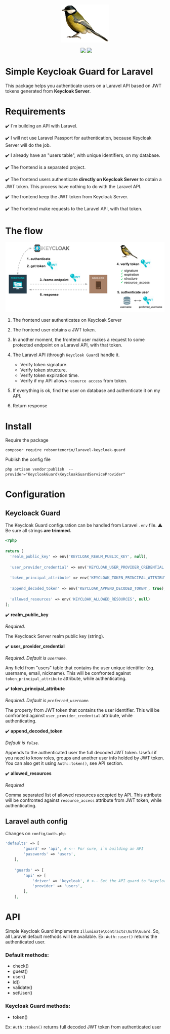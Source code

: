 <p align="center">
  <img src="bird.png">  
</p>
<p align="center">
&nbsp;
        <img src="https://img.shields.io/packagist/v/robsontenorio/laravel-keycloak-guard.svg" />
        <img src="https://img.shields.io/packagist/dt/robsontenorio/laravel-keycloak-guard.svg" />

</p>

# Simple Keycloak Guard for Laravel

This package helps you authenticate users on a Laravel API based on JWT tokens generated from  **Keycloak Server**.


# Requirements

✔️ I`m building an API with Laravel. 

✔️ I will not use Laravel Passport for authentication, because Keycloak Server will do the job.

✔️ I already have an "users table", with unique identifiers, on my database.

✔️ The frontend is a separated project.

✔️ The frontend users authenticate **directly on Keycloak Server** to obtain a JWT token. This process have nothing to do with the Laravel API.

✔️ The frontend keep the JWT token from Keycloak Server.

✔️ The frontend make requests to the Laravel API, with that token.



# The flow

<p align="center">
  <img src="flow.png">  
</p>


1. The frontend user authenticates on Keycloak Server 

1. The frontend user obtains a JWT token.

1. In another moment, the frontend user makes a request to some protected endpoint on a Laravel API, with that token.

1. The Laravel API (through `Keycloak Guard`) handle it.
   - Verify token signature.
   - Verify token structure.
   - Verify token expiration time.
   - Verify if my API allows `resource access` from token.

1. If everything is ok, find the user on database and authenticate it on my API.

1. Return response

# Install

Require the package

```
composer require robsontenorio/laravel-keycloak-guard
```

Publish the config file

```
php artisan vendor:publish  --provider="KeycloakGuard\KeycloakGuardServiceProvider" 

```

# Configuration

## Keycloack Guard 

The Keycloak Guard configuration can be handled from Laravel `.env` file. ⚠️ Be sure all strings **are trimmed.**

```php
<?php 

return [  
  'realm_public_key' => env('KEYCLOAK_REALM_PUBLIC_KEY', null),

  'user_provider_credential' => env('KEYCLOAK_USER_PROVIDER_CREDENTIAL', 'username'),

  'token_principal_attribute' => env('KEYCLOAK_TOKEN_PRINCIPAL_ATTRIBUTE', 'preferred_username'),

  'append_decoded_token' => env('KEYCLOAK_APPEND_DECODED_TOKEN', true),

  'allowed_resources' => env('KEYCLOAK_ALLOWED_RESOURCES', null)
];

```

✔️  **realm_public_key**

*Required.*

The Keycloack Server realm public key (string).

✔️ **user_provider_credential** 

*Required. Default is `username`.*


Any field from "users" table that contains the user unique identifier (eg.  username, email, nickname). This will be confronted against  `token_principal_attribute` attribute, while authenticating.

✔️ **token_principal_attribute**

*Required. Default is `preferred_username`.*

The property from JWT token that contains the user identifier. 
This will be confronted against  `user_provider_credential` attribute, while authenticating.

✔️ **append_decoded_token**

*Default is `false`.*

Appends to the authenticated user the full decoded JWT token. Useful if you need to know roles, groups and another user info holded by JWT token. You can also get it using `Auth::token()`, see API section.

✔️ **allowed_resources**

*Required*

Comma separated list of allowed resources accepted by API. This attribute will be confronted against `resource_access` attribute from JWT token, while authenticating.

## Laravel auth config

Changes on `config/auth.php`
```php
'defaults' => [
        'guard' => 'api', # <-- For sure, i`m building an API
        'passwords' => 'users',
    ],

    'guards' => [
        'api' => [
            'driver' => 'keycloak', # <-- Set the API guard to "keycloack"
            'provider' => 'users',
        ],
    ],
```

# API

Simple Keycloak Guard implements `Illuminate\Contracts\Auth\Guard`. So, all Laravel default methods will be available. Ex: `Auth::user()` returns the authenticated user.

### Default methods: 

- check()
- guest()
- user()
- id()
- validate()
- setUser()


### Keycloak Guard methods:

- token()

Ex: `Auth::token()` returns full decoded JWT token from authenticated user

